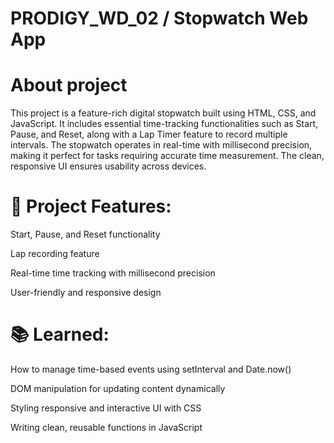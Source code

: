 # PRODIGY_WD_02 / Stopwatch Web App

# About project

This project is a feature-rich digital stopwatch built using HTML, CSS, and JavaScript. It includes essential time-tracking functionalities such as Start, Pause, and Reset, along with a Lap Timer feature to record multiple intervals. The stopwatch operates in real-time with millisecond precision, making it perfect for tasks requiring accurate time measurement. The clean, responsive UI ensures usability across devices.

# 🔧 Project Features:

Start, Pause, and Reset functionality

Lap recording feature

Real-time time tracking with millisecond precision

User-friendly and responsive design

# 📚 Learned:

How to manage time-based events using setInterval and Date.now()

DOM manipulation for updating content dynamically

Styling responsive and interactive UI with CSS

Writing clean, reusable functions in JavaScript

